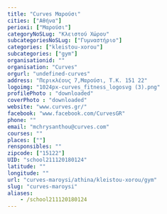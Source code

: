 ```yaml
---
title: "Curves Mαρούσι"
cities: ["Αθήνα"]
perioxi: ["Μαρούσι"]
categoryNoSLug: "Κλειστού Χώρου"
subcategoriesNoSLug: ["Γυμναστήριο"]
categories: ["kleistou-xorou"]
subcategories: ["gym"]
organisationid: ""
organisation: "Curves"
orgurl: "undefined-curves"
address: "Περικλέους 7,Μαρούσι, T.K. 151 22"
logoimg: "1024px-curves_fitness_logosvg (3).png"
profilePhoto : "downloaded"
coverPhoto : "downloaded"
website: "www.curves.gr/"
facebook: "www.facebook.com/CurvesGR"
phone: ""
email: "mchrysanthou@curves.com"
courses: ""
places: [""]
rensponsibles: ""
zipcode: ["15122"]
UID: "school211120180124"
latitude: ""
longitude: ""
url: "curves-maroysi/athina/kleistou-xorou/gym"
slug: "curves-maroysi"
aliases:
    - /school211120180124
---
```






